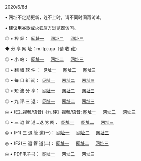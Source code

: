 <p>2020/6/8d
<p>• 网址不定期更新，连不上时，请不同时间再试试。
<p>• 建议用谷歌或火狐官方浏览器访问。
<p>◎ • 视 频： 
<a href="http://hcj.csso.press/" target="_blank">网址一</a> 　 
<a href="http://haj.csso.press/" target="_blank">网址二</a> 　 
<a href="http://hbj.csso.press/b.html" target="_blank">网址三</a>
<p>◆ 分 享 网 址：m.itpc.ga（请 收 藏） </p>

<p>◎ • 小 站：  
<a href="http://hcj.csso.press/f.html" target="_blank">网址一</a> 　 
<a href="http://haj.csso.press/h.html" target="_blank">网址二</a> 　 
<a href="http://hbj.csso.press/k/" target="_blank">网址三</a></p>
<p>◎ • 翻 墙 软 件 ：  
<a href="http://hcj.csso.press/ff/" target="_blank">网址一</a> 　 
<a href="http://haj.csso.press/s/read/a1_nd.html" target="_blank">网址二</a> 　 
<a href="http://hbj.csso.press/ff/index.html" target="_blank">网址三</a></p>
<p>◎ • 每 日 新 闻：  
<a href="http://hcj.csso.press/day/" target="_blank">网址一</a> 　 
<a href="http://haj.csso.press/day/" target="_blank">网址二</a> 　 
<a href="http://hbj.csso.press/day/index.html" target="_blank">网址三</a></p>
<p>◎ • 短 波 分 享：  
<a href="http://hcj.csso.press/h/" target="_blank">网址一</a> 　 
<a href="http://haj.csso.press/h/" target="_blank">网址二</a> 　 
<a href="http://hbj.csso.press/h/index.html" target="_blank">网址三</a></p>
<p>◎ • 九 评.三 退：  
<a href="http://hcj.csso.press/t/" target="_blank">网址一</a> 　 
<a href="http://haj.csso.press/v2/index.html" target="_blank">网址二</a> 　 
<a href="http://hbj.csso.press/tt/index.html" target="_blank">网址三</a> 　</p>
<p>◎ • (E2_视频/语音)《九 评》视频/语音: 
<a href="http://hcj.csso.press/7738.html" target="_blank">网址一</a> 　 
<a href="http://haj.csso.press/7614.html" target="_blank">网址二</a> 　 
<a href="http://hbj.csso.press/7633.html" target="_blank">网址三</a></p>
<p>◎ • 三 退 管 道...退 党 网：  
<a href="http://hcj.csso.press/go/td1.html" target="_blank">网址一</a> 　 
<a href="http://haj.csso.press/go/td2.html" target="_blank">网址二</a> 　 
<a href="http://hbj.csso.press/go/td3.html" target="_blank">网址三</a></p>
<p>◎ • (F1) 三 退 管 道(一)： 
<a href="http://hcj.csso.press/dd/" target="_blank">网址一</a> 　 
<a href="http://haj.csso.press/s/read/a1_tdx.html" target="_blank">网址二</a> 　 
<a href="http://hbj.csso.press/dd/" target="_blank">网址三</a></p>
<p>◎ • (F2)三 退 管 道(二)： 
<a href="http://hbj.csso.press/d/" target="_blank">网址一</a> 　 
<a href="http://hcj.csso.press/d/index.html" target="_blank">网址二</a> 　 
<a href="http://haj.csso.press/d/" target="_blank">网址三</a></p>
<p>◎ • PDF电子书：  
<a href="http://hcj.csso.press/p/" target="_blank">网址一</a> 　 
<a href="http://haj.csso.press/p/index.html" target="_blank">网址二</a> 　 
<a href="http://hbj.csso.press/p/" target="_blank">网址三</a></p>
